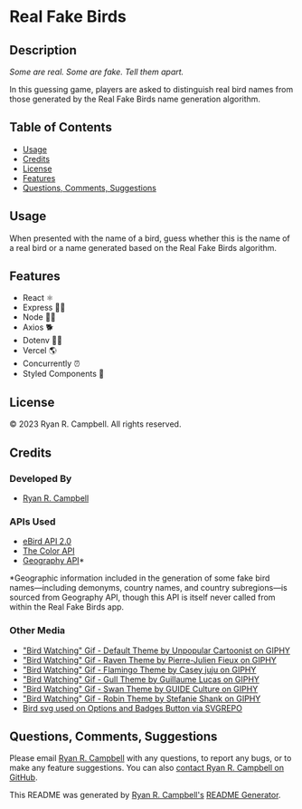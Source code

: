 # Real Fake Birds

## Description
*Some are real. Some are fake. Tell them apart.*

In this guessing game, players are asked to distinguish real bird names from those generated by the Real Fake Birds name generation algorithm.

## Table of Contents
- [Usage](#usage)
- [Credits](#credits)
- [License](#license)
- [Features](#features)
- [Questions, Comments, Suggestions](#questions-comments-suggestions)


## Usage
When presented with the name of a bird, guess whether this is the name of a real bird or a name generated based on the Real Fake Birds algorithm.

 ## Features
 - React ⚛️
 - Express 🏃‍♂️
 - Node 👨‍💻
 - Axios 🐕
 - Dotenv 🕵️‍♂️
 - Vercel 🌎
 - Concurrently ⏰
 - Styled Components 💅

## License
© 2023 Ryan R. Campbell. All rights reserved.

## Credits
### Developed By
- [Ryan R. Campbell](https://www.github.com/rrcampbell-exe/)

### APIs Used
- [eBird API 2.0](https://documenter.getpostman.com/view/664302/S1ENwy59)
- [The Color API](https://www.thecolorapi.com)
- [Geography API](https://apilayer.com/marketplace/geo-api)*

*Geographic information included in the generation of some fake bird names—including demonyms, country names, and country subregions—is sourced from Geography API, though this API is itself never called from within the Real Fake Birds app.

### Other Media
- ["Bird Watching" Gif - Default Theme by Unpopular Cartoonist on GIPHY](https://giphy.com/unpopularcartoonist)
- ["Bird Watching" Gif - Raven Theme by Pierre-Julien Fieux on GIPHY](https://giphy.com/pierrejulienfieux)
- ["Bird Watching" Gif - Flamingo Theme by Casey juju on GIPHY](https://giphy.com/caseyjuju)
- ["Bird Watching" Gif - Gull Theme by Guillaume Lucas on GIPHY](https://giphy.com/guim4uve)
- ["Bird Watching" Gif - Swan Theme by GUIDE Culture on GIPHY](https://giphy.com/guideculture)
- ["Bird Watching" Gif - Robin Theme by Stefanie Shank on GIPHY](https://giphy.com/stefanieshank)
- [Bird svg used on Options and Badges Button via SVGREPO](https://www.svgrepo.com/)

## Questions, Comments, Suggestions
Please email [Ryan R. Campbell](mailto:campbell.ryan.r@gmail.com) with any questions, to report any bugs, or to make any feature suggestions. You can also [contact Ryan R. Campbell on GitHub](https://www.github.com/rrcampbell-exe/).

This README was generated by [Ryan R. Campbell's](https://www.github.com/rrcampbell-exe/) [README Generator](https://github.com/rrcampbell-exe/readme-generator).